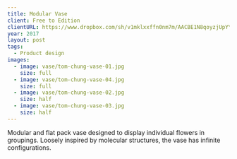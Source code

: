```yaml
---
title: Modular Vase
client: Free to Edition
clientURL: https://www.dropbox.com/sh/v1mklxxffn0nm7m/AACBE1N8qoyzjUpYYjotxQ3Za?dl=0
year: 2017
layout: post
tags:
  - Product design
images:
  - image: vase/tom-chung-vase-01.jpg
    size: full
  - image: vase/tom-chung-vase-04.jpg
    size: full
  - image: vase/tom-chung-vase-02.jpg
    size: half
  - image: vase/tom-chung-vase-03.jpg
    size: half
---
```


Modular and flat pack vase designed to display individual flowers in groupings. Loosely inspired by molecular structures, the vase has infinite configurations.
